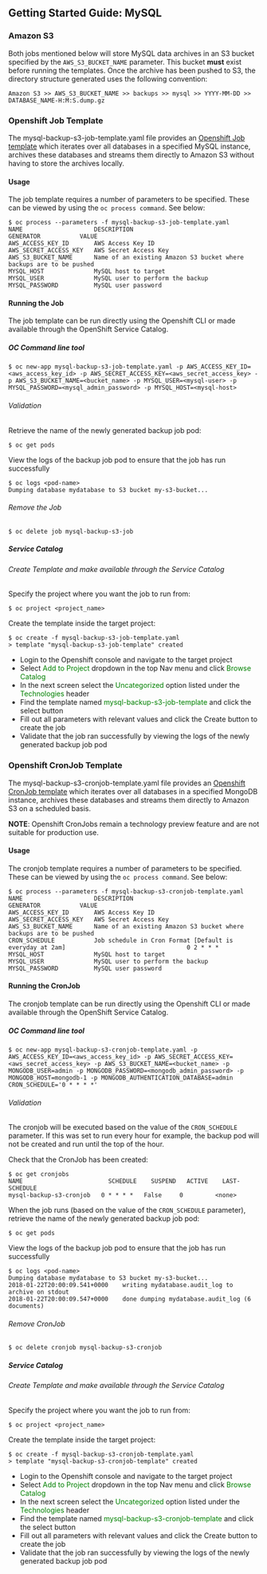## Getting Started Guide: MySQL

### Amazon S3
Both jobs mentioned below will store MySQL data archives in an S3 bucket specified by the ```AWS_S3_BUCKET_NAME``` parameter. This bucket **must** exist before running the templates. Once the archive has been pushed to S3, the directory structure generated uses the following convention:
```
Amazon S3 >> AWS_S3_BUCKET_NAME >> backups >> mysql >> YYYY-MM-DD >> DATABASE_NAME-H:M:S.dump.gz
```

### Openshift Job Template
The mysql-backup-s3-job-template.yaml file provides an [Openshift Job template](https://docs.openshift.com/container-platform/3.6/dev_guide/jobs.html) which iterates over all databases in a specified MySQL instance, archives these databases and streams them directly to Amazon S3 without having to store the archives locally.

#### Usage
The job template requires a number of parameters to be specified. These can be viewed by using the ```oc process command```. See below:
```
$ oc process --parameters -f mysql-backup-s3-job-template.yaml
NAME                    DESCRIPTION                                                           GENERATOR           VALUE
AWS_ACCESS_KEY_ID       AWS Access Key ID
AWS_SECRET_ACCESS_KEY   AWS Secret Access Key
AWS_S3_BUCKET_NAME      Name of an existing Amazon S3 bucket where backups are to be pushed
MYSQL_HOST              MySQL host to target
MYSQL_USER              MySQL user to perform the backup
MYSQL_PASSWORD          MySQL user password
```

#### Running the Job
The job template can be run directly using the Openshift CLI or made available through the OpenShift Service Catalog.

##### OC Command line tool
```
$ oc new-app mysql-backup-s3-job-template.yaml -p AWS_ACCESS_KEY_ID=<aws_access_key_id> -p AWS_SECRET_ACCESS_KEY=<aws_secret_access_key> -p AWS_S3_BUCKET_NAME=<bucket_name> -p MYSQL_USER=<mysql-user> -p MYSQL_PASSWORD=<mysql_admin_password> -p MYSQL_HOST=<mysql-host>
```

###### Validation
Retrieve the name of the newly generated backup job pod:
```
$ oc get pods
```
View the logs of the backup job pod to ensure that the job has run successfully
```
$ oc logs <pod-name>
Dumping database mydatabase to S3 bucket my-s3-bucket...
```

###### Remove the Job
```
$ oc delete job mysql-backup-s3-job
```

##### Service Catalog
###### Create Template and make available through the Service Catalog
Specify the project where you want the job to run from:
```
$ oc project <project_name>
```
Create the template inside the target project:
```
$ oc create -f mysql-backup-s3-job-template.yaml
> template "mysql-backup-s3-job-template" created
```
* Login to the Openshift console and navigate to the target project
* Select <span style="color:green">Add to Project</span> dropdown in the top Nav menu and click <span style="color:green">Browse Catalog</span>
* In the next screen select the <span style="color:green">Uncategorized</span> option listed under the <span style="color:green">Technologies</span> header
* Find the template named <span style="color:green">mysql-backup-s3-job-template</span> and click the select button
* Fill out all parameters with relevant values and click the Create button to create the job
* Validate that the job ran successfully by viewing the logs of the newly generated backup job pod

### Openshift CronJob Template
The mysql-backup-s3-cronjob-template.yaml file provides an [Openshift CronJob template](https://docs.openshift.com/container-platform/3.6/dev_guide/cron_jobs.html) which iterates over all databases in a specified MongoDB instance, archives these databases and streams them directly to Amazon S3 on a scheduled basis.

**NOTE**: Openshift CronJobs remain a technology preview feature and are not suitable for production use.

#### Usage
The cronjob template requires a number of parameters to be specified. These can be viewed by using the ```oc process command```. See below:
```
$ oc process --parameters -f mysql-backup-s3-cronjob-template.yaml
NAME                    DESCRIPTION                                                           GENERATOR           VALUE
AWS_ACCESS_KEY_ID       AWS Access Key ID
AWS_SECRET_ACCESS_KEY   AWS Secret Access Key
AWS_S3_BUCKET_NAME      Name of an existing Amazon S3 bucket where backups are to be pushed
CRON_SCHEDULE           Job schedule in Cron Format [Default is everyday at 2am]                                  0 2 * * *
MYSQL_HOST              MySQL host to target
MYSQL_USER              MySQL user to perform the backup
MYSQL_PASSWORD          MySQL user password
```

#### Running the CronJob
The cronjob template can be run directly using the Openshift CLI or made available through the OpenShift Service Catalog.

##### OC Command line tool
```
$ oc new-app mysql-backup-s3-cronjob-template.yaml -p AWS_ACCESS_KEY_ID=<aws_access_key_id> -p AWS_SECRET_ACCESS_KEY=<aws_secret_access_key> -p AWS_S3_BUCKET_NAME=<bucket_name> -p MONGODB_USER=admin -p MONGODB_PASSWORD=<mongodb_admin_password> -p MONGODB_HOST=mongodb-1 -p MONGODB_AUTHENTICATION_DATABASE=admin CRON_SCHEDULE='0 * * * *'
```

###### Validation
The cronjob will be executed based on the value of the ```CRON_SCHEDULE``` parameter. If this was set to run every hour for example, the backup pod will not be created and run until the top of the hour.

Check that the CronJob has been created:
```
$ oc get cronjobs
NAME                        SCHEDULE    SUSPEND   ACTIVE    LAST-SCHEDULE
mysql-backup-s3-cronjob   0 * * * *   False     0         <none>
```

When the job runs (based on the value of the ```CRON_SCHEDULE``` parameter), retrieve the name of the newly generated backup job pod:
```
$ oc get pods
```
View the logs of the backup job pod to ensure that the job has run successfully
```
$ oc logs <pod-name>
Dumping database mydatabase to S3 bucket my-s3-bucket...
2018-01-22T20:00:09.541+0000	writing mydatabase.audit_log to archive on stdout
2018-01-22T20:00:09.547+0000	done dumping mydatabase.audit_log (6 documents)
```

###### Remove CronJob
```
$ oc delete cronjob mysql-backup-s3-cronjob
```

##### Service Catalog
###### Create Template and make available through the Service Catalog
Specify the project where you want the job to run from:
```
$ oc project <project_name>
```
Create the template inside the target project:
```
$ oc create -f mysql-backup-s3-cronjob-template.yaml
> template "mysql-backup-s3-cronjob-template" created
```
* Login to the Openshift console and navigate to the target project
* Select <span style="color:green">Add to Project</span> dropdown in the top Nav menu and click <span style="color:green">Browse Catalog</span>
* In the next screen select the <span style="color:green">Uncategorized</span> option listed under the <span style="color:green">Technologies</span> header
* Find the template named <span style="color:green">mysql-backup-s3-cronjob-template</span> and click the select button
* Fill out all parameters with relevant values and click the Create button to create the job
* Validate that the job ran successfully by viewing the logs of the newly generated backup job pod
